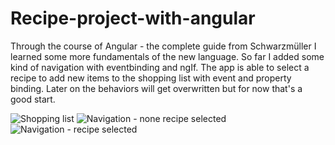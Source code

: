 # Recipe-project-with-angular
Through the course of Angular - the complete guide from Schwarzmüller I learned some more fundamentals of the new language. So far I added some kind of navigation with eventbinding and ngIf. The app is able to select a recipe to add new items to the shopping list with event and property binding. Later on the behaviors will get overwritten but for now that's a good start. 


![Shopping list](https://user-images.githubusercontent.com/90517309/192259429-e18f8454-3b7f-4958-bd44-ae87426618a8.png)
![Navigation - none recipe selected](https://user-images.githubusercontent.com/90517309/192259418-5cbdedae-ad8e-44e5-b037-9e4b40abc493.png)
![Navigation - recipe selected](https://user-images.githubusercontent.com/90517309/192259424-83846070-7056-455d-aa03-5a13288cc7c3.png)
